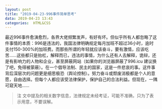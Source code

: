 ```yaml
---
layout: post
title: "2019-04-23-996事件简单思考"
data: 2019-04-23 13:43
categories:  HTML&CSS
---
```


最近996事件愈演愈烈，各界大佬频繁发声，有好有坏。但似乎所有人都忽略了这件事情的本质：996是违法的，我国法律明确规定每月加班不超过36小时，逾时支付150-300%的加班费。而那些所谓的年轻就应该奋斗，要有激情，应该吃苦......这些都只是抬杠，解释而已，违法的事情，为什么还有人去解释，诡辩，还是有影响力的人物和企业，甚至屏蔽网站（如果你的浏览器屏蔽了996.icu 建议换了吧，免得被蒙蔽）。在一个倡导法制、民主的国家，这是一件悲哀的事。这件事背后深层次的问题更是细思极恐（舆论控制）。努力奋斗或颓废消极都是个人的意愿，自由选择。但每个人都应该受法律保护，保护自己的合法利益。但现在，一隅可窥天地......

>注
>文中提及的相关数字信息，法律规定未经考证，可能不准确，只为了表示用意，不要误解。